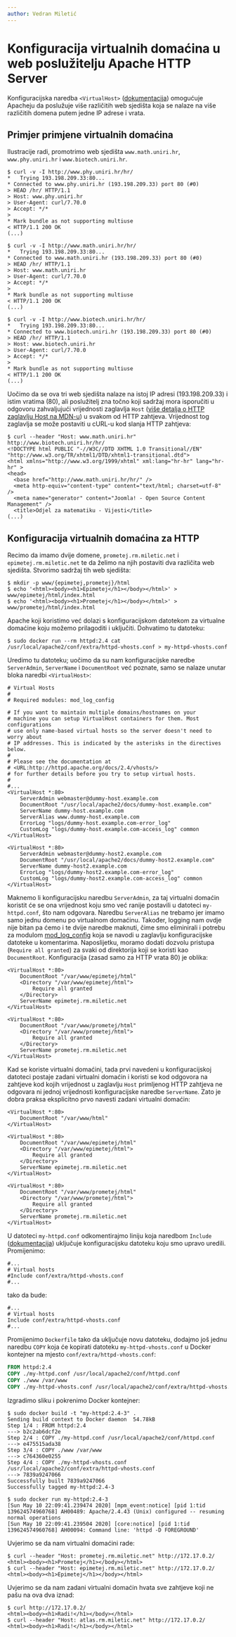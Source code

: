 ```yaml
---
author: Vedran Miletić
---
```


# Konfiguracija virtualnih domaćina u web poslužitelju Apache HTTP Server

Konfiguracijska naredba `<VirtualHost>` ([dokumentacija](https://httpd.apache.org/docs/2.4/mod/core.html#virtualhost)) omogućuje Apacheju da poslužuje više različitih web sjedišta koja se nalaze na više različitih domena putem jedne IP adrese i vrata.

## Primjer primjene virtualnih domaćina

Ilustracije radi, promotrimo web sjedišta `www.math.uniri.hr`, `www.phy.uniri.hr` i `www.biotech.uniri.hr`.

``` shell
$ curl -v -I http://www.phy.uniri.hr/hr/
*   Trying 193.198.209.33:80...
* Connected to www.phy.uniri.hr (193.198.209.33) port 80 (#0)
> HEAD /hr/ HTTP/1.1
> Host: www.phy.uniri.hr
> User-Agent: curl/7.70.0
> Accept: */*
>
* Mark bundle as not supporting multiuse
< HTTP/1.1 200 OK
(...)

$ curl -v -I http://www.math.uniri.hr/hr/
*   Trying 193.198.209.33:80...
* Connected to www.math.uniri.hr (193.198.209.33) port 80 (#0)
> HEAD /hr/ HTTP/1.1
> Host: www.math.uniri.hr
> User-Agent: curl/7.70.0
> Accept: */*
>
* Mark bundle as not supporting multiuse
< HTTP/1.1 200 OK
(...)

$ curl -v -I http://www.biotech.uniri.hr/hr/
*   Trying 193.198.209.33:80...
* Connected to www.biotech.uniri.hr (193.198.209.33) port 80 (#0)
> HEAD /hr/ HTTP/1.1
> Host: www.biotech.uniri.hr
> User-Agent: curl/7.70.0
> Accept: */*
>
* Mark bundle as not supporting multiuse
< HTTP/1.1 200 OK
(...)
```

Uočimo da se ova tri web sjedišta nalaze na istoj IP adresi (193.198.209.33) i istim vratima (80), ali poslužitelj zna točno koji sadržaj mora isporučiti u odgovoru zahvaljujući vrijednosti zaglavlja `Host` ([više detalja o HTTP zaglavlju Host na MDN-u](https://developer.mozilla.org/en-US/docs/Web/HTTP/Headers/Host)) u svakom od HTTP zahtjeva. Vrijednost tog zaglavlja se može postaviti u cURL-u kod slanja HTTP zahtjeva:

``` shell
$ curl --header "Host: www.math.uniri.hr" http://www.biotech.uniri.hr/hr/
<!DOCTYPE html PUBLIC "-//W3C//DTD XHTML 1.0 Transitional//EN" "http://www.w3.org/TR/xhtml1/DTD/xhtml1-transitional.dtd">
<html xmlns="http://www.w3.org/1999/xhtml" xml:lang="hr-hr" lang="hr-hr" >
<head>
  <base href="http://www.math.uniri.hr/hr/" />
  <meta http-equiv="content-type" content="text/html; charset=utf-8" />
  <meta name="generator" content="Joomla! - Open Source Content Management" />
  <title>Odjel za matematiku - Vijesti</title>
(...)
```

## Konfiguracija virtualnih domaćina za HTTP

Recimo da imamo dvije domene, `prometej.rm.miletic.net` i `epimetej.rm.miletic.net` te da želimo na njih postaviti dva različita web sjedišta. Stvorimo sadržaj tih web sjedišta:

``` shell
$ mkdir -p www/{epimetej,prometej}/html
$ echo '<html><body><h1>Epimetej</h1></body></html>' > www/epimetej/html/index.html
$ echo '<html><body><h1>Prometej</h1></body></html>' > www/prometej/html/index.html
```

Apache koji koristimo već dolazi s konfiguracijskom datotekom za virtualne domaćine koju možemo prilagoditi i uključiti. Dohvatimo tu datoteku:

``` shell
$ sudo docker run --rm httpd:2.4 cat /usr/local/apache2/conf/extra/httpd-vhosts.conf > my-httpd-vhosts.conf
```

Uredimo tu datoteku; uočimo da su nam konfiguracijske naredbe `ServerAdmin`, `ServerName` i `DocumentRoot` već poznate, samo se nalaze unutar bloka naredbi `<VirtualHost>`:

``` apacheconf
# Virtual Hosts
#
# Required modules: mod_log_config

# If you want to maintain multiple domains/hostnames on your
# machine you can setup VirtualHost containers for them. Most configurations
# use only name-based virtual hosts so the server doesn't need to worry about
# IP addresses. This is indicated by the asterisks in the directives below.
#
# Please see the documentation at
# <URL:http://httpd.apache.org/docs/2.4/vhosts/>
# for further details before you try to setup virtual hosts.
#
#...
<VirtualHost *:80>
    ServerAdmin webmaster@dummy-host.example.com
    DocumentRoot "/usr/local/apache2/docs/dummy-host.example.com"
    ServerName dummy-host.example.com
    ServerAlias www.dummy-host.example.com
    ErrorLog "logs/dummy-host.example.com-error_log"
    CustomLog "logs/dummy-host.example.com-access_log" common
</VirtualHost>

<VirtualHost *:80>
    ServerAdmin webmaster@dummy-host2.example.com
    DocumentRoot "/usr/local/apache2/docs/dummy-host2.example.com"
    ServerName dummy-host2.example.com
    ErrorLog "logs/dummy-host2.example.com-error_log"
    CustomLog "logs/dummy-host2.example.com-access_log" common
</VirtualHost>
```

Maknemo li konfiguracijsku naredbu `ServerAdmin`, za taj virtualni domaćin koristit će se ona vrijednost koju smo već ranije postavili u datoteci `my-httpd.conf`, što nam odgovara. Naredbu `ServerAlias` ne trebamo jer imamo samo jednu domenu po virtualnom domaćinu. Također, logging nam ovdje nije bitan pa ćemo i te dvije naredbe maknuti, čime smo eliminirali i potrebu za modulom [mod_log_config](https://httpd.apache.org/docs/2.4/mod/mod_log_config.html) koja se navodi u zaglavlju konfiguracijske datoteke u komentarima. Naposlijetku, moramo dodati dozvolu pristupa (`Require all granted`) za svaki od direktorija koji se koristi kao `DocumentRoot`. Konfiguracija (zasad samo za HTTP vrata 80) je oblika:

``` apacheconf
<VirtualHost *:80>
    DocumentRoot "/var/www/epimetej/html"
    <Directory "/var/www/epimetej/html">
        Require all granted
    </Directory>
    ServerName epimetej.rm.miletic.net
</VirtualHost>

<VirtualHost *:80>
    DocumentRoot "/var/www/prometej/html"
    <Directory "/var/www/prometej/html">
        Require all granted
    </Directory>
    ServerName prometej.rm.miletic.net
</VirtualHost>
```

Kad se koriste virtualni domaćini, tada prvi navedeni u konfiguracijskoj datoteci postaje zadani virtualni domaćin i koristi se kod odgovora na zahtjeve kod kojih vrijednost u zaglavlju `Host` primljenog HTTP zahtjeva ne odgovara ni jednoj vrijednosti konfiguracijske naredbe `ServerName`. Zato je dobra praksa eksplicitno prvo navesti zadani virtualni domaćin:

``` apacheconf
<VirtualHost *:80>
    DocumentRoot "/var/www/html"
</VirtualHost>

<VirtualHost *:80>
    DocumentRoot "/var/www/epimetej/html"
    <Directory "/var/www/epimetej/html">
        Require all granted
    </Directory>
    ServerName epimetej.rm.miletic.net
</VirtualHost>

<VirtualHost *:80>
    DocumentRoot "/var/www/prometej/html"
    <Directory "/var/www/prometej/html">
        Require all granted
    </Directory>
    ServerName prometej.rm.miletic.net
</VirtualHost>
```

U datoteci `my-httpd.conf` odkomentirajmo liniju koja naredbom `Include` ([dokumentacija](https://httpd.apache.org/docs/2.4/mod/core.html#include)) uključuje konfiguracijsku datoteku koju smo upravo uredili. Promijenimo:

``` apacheconf
#...
# Virtual hosts
#Include conf/extra/httpd-vhosts.conf
#...
```

tako da bude:

``` apacheconf
#...
# Virtual hosts
Include conf/extra/httpd-vhosts.conf
#...
```

Promijenimo `Dockerfile` tako da uključuje novu datoteku, dodajmo još jednu naredbu `COPY` koja će kopirati datoteku `my-httpd-vhosts.conf` u Docker kontejner na mjesto `conf/extra/httpd-vhosts.conf`:

``` dockerfile hl_lines="4"
FROM httpd:2.4
COPY ./my-httpd.conf /usr/local/apache2/conf/httpd.conf
COPY ./www /var/www
COPY ./my-httpd-vhosts.conf /usr/local/apache2/conf/extra/httpd-vhosts.conf
```

Izgradimo sliku i pokrenimo Docker kontejner:

``` shell
$ sudo docker build -t "my-httpd:2.4-3" .
Sending build context to Docker daemon  54.78kB
Step 1/4 : FROM httpd:2.4
---> b2c2ab6dcf2e
Step 2/4 : COPY ./my-httpd.conf /usr/local/apache2/conf/httpd.conf
---> e475515ada38
Step 3/4 : COPY ./www /var/www
---> c764360e0255
Step 4/4 : COPY ./my-httpd-vhosts.conf /usr/local/apache2/conf/extra/httpd-vhosts.conf
---> 7839a9247066
Successfully built 7839a9247066
Successfully tagged my-httpd:2.4-3

$ sudo docker run my-httpd:2.4-3
[Sun May 10 22:09:41.239474 2020] [mpm_event:notice] [pid 1:tid 139624574960768] AH00489: Apache/2.4.43 (Unix) configured -- resuming normal operations
[Sun May 10 22:09:41.239504 2020] [core:notice] [pid 1:tid 139624574960768] AH00094: Command line: 'httpd -D FOREGROUND'
```

Uvjerimo se da nam virtualni domaćini rade:

``` shell
$ curl --header "Host: prometej.rm.miletic.net" http://172.17.0.2/
<html><body><h1>Prometej</h1></body></html>
$ curl --header "Host: epimetej.rm.miletic.net" http://172.17.0.2/
<html><body><h1>Epimetej</h1></body></html>
```

Uvjerimo se da nam zadani virtualni domaćin hvata sve zahtjeve koji ne pašu na ova dva iznad:

``` shell
$ curl http://172.17.0.2/
<html><body><h1>Radi!</h1></body></html>
$ curl --header "Host: atlas.rm.miletic.net" http://172.17.0.2/
<html><body><h1>Radi!</h1></body></html>
```
